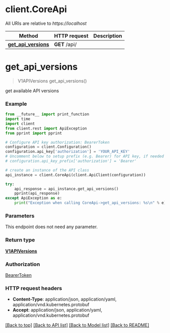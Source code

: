 # client.CoreApi

All URIs are relative to *https://localhost*

Method | HTTP request | Description
------------- | ------------- | -------------
[**get_api_versions**](CoreApi.md#get_api_versions) | **GET** /api/ | 


# **get_api_versions**
> V1APIVersions get_api_versions()



get available API versions

### Example 
```python
from __future__ import print_function
import time
import client
from client.rest import ApiException
from pprint import pprint

# Configure API key authorization: BearerToken
configuration = client.Configuration()
configuration.api_key['authorization'] = 'YOUR_API_KEY'
# Uncomment below to setup prefix (e.g. Bearer) for API key, if needed
# configuration.api_key_prefix['authorization'] = 'Bearer'

# create an instance of the API class
api_instance = client.CoreApi(client.ApiClient(configuration))

try: 
    api_response = api_instance.get_api_versions()
    pprint(api_response)
except ApiException as e:
    print("Exception when calling CoreApi->get_api_versions: %s\n" % e)
```

### Parameters
This endpoint does not need any parameter.

### Return type

[**V1APIVersions**](V1APIVersions.md)

### Authorization

[BearerToken](../README.md#BearerToken)

### HTTP request headers

 - **Content-Type**: application/json, application/yaml, application/vnd.kubernetes.protobuf
 - **Accept**: application/json, application/yaml, application/vnd.kubernetes.protobuf

[[Back to top]](#) [[Back to API list]](../README.md#documentation-for-api-endpoints) [[Back to Model list]](../README.md#documentation-for-models) [[Back to README]](../README.md)

